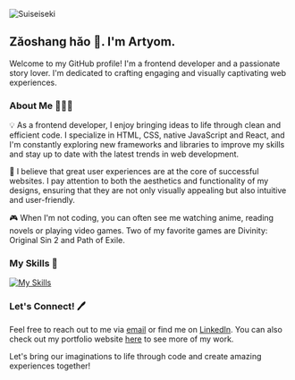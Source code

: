![Suiseiseki](https://media.tenor.com/OeJuidxAj1gAAAAC/takasugi-shinsuke-takasugi.gif)

## Zǎoshang hǎo 👋. I'm Artyom. 

Welcome to my GitHub profile! I'm a frontend developer and a passionate story lover. I'm dedicated to crafting engaging and visually captivating web experiences.

### About Me 👨🏻‍💻

💡 As a frontend developer, I enjoy bringing ideas to life through clean and efficient code. I specialize in HTML, CSS, native JavaScript and React, and I'm constantly exploring new frameworks and libraries to improve my skills and stay up to date with the latest trends in web development.

🌱 I believe that great user experiences are at the core of successful websites. I pay attention to both the aesthetics and functionality of my designs, ensuring that they are not only visually appealing but also intuitive and user-friendly.

🎮 When I'm not coding, you can often see me watching anime, reading novels or playing video games. Two of my favorite games are Divinity: Original Sin 2 and Path of Exile. 

### My Skills 📝

[![My Skills](https://skillicons.dev/icons?i=html,css,js,ts,react,jquery,sass,gulp,webpack,firebase,bootstrap,figma,photoshop)](https://skillicons.dev)

### Let's Connect! 🖊

Feel free to reach out to me via [email](mailto:contact@pikulinweb.ru) or find me on [LinkedIn](https://www.linkedin.com/in/artyom-pikulin-8166b0279/). You can also check out my portfolio website [here](https://pikulinweb.ru) to see more of my work.

Let's bring our imaginations to life through code and create amazing experiences together!


